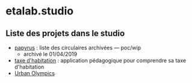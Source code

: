 # etalab.studio

## Liste des projets dans le studio

* [papyrus](https://papyrus.etalab.studio/) : liste des circulaires archivées — poc/wip
   - archivé le 01/04/2019
* [taxe d'habitation](http://taxehabitation.etalab.studio/) : application pédagogique pour comprendre sa taxe d'habitation
* [Urban Olympics](https://urban-olympics.etalab.studio/) 
